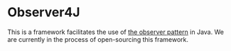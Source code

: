 # Observer4J

This is a framework facilitates the use of [the observer pattern](https://en.wikipedia.org/wiki/Observer_pattern) in Java. We are currently in the process of open-sourcing this framework.